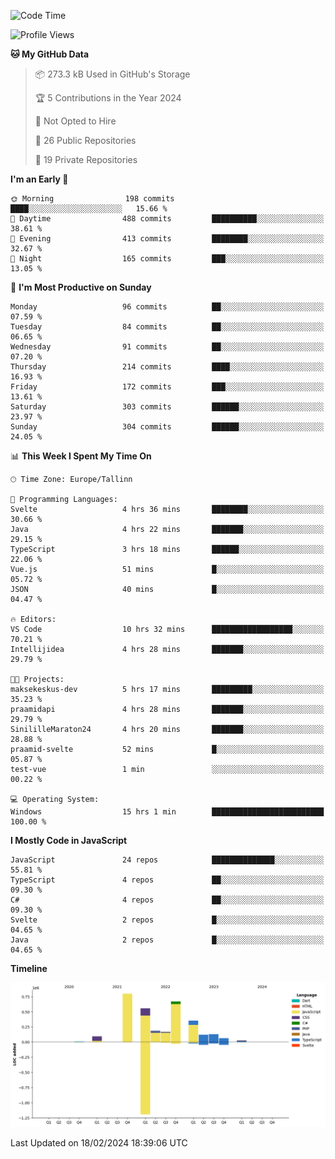 <!--START_SECTION:waka-->
![Code Time](http://img.shields.io/badge/Code%20Time-648%20hrs%2033%20mins-blue)

![Profile Views](http://img.shields.io/badge/Profile%20Views-0-blue)

**🐱 My GitHub Data** 

> 📦 273.3 kB Used in GitHub's Storage 
 > 
> 🏆 5 Contributions in the Year 2024
 > 
> 🚫 Not Opted to Hire
 > 
> 📜 26 Public Repositories 
 > 
> 🔑 19 Private Repositories 
 > 
**I'm an Early 🐤** 

```text
🌞 Morning                198 commits         ████░░░░░░░░░░░░░░░░░░░░░   15.66 % 
🌆 Daytime                488 commits         ██████████░░░░░░░░░░░░░░░   38.61 % 
🌃 Evening                413 commits         ████████░░░░░░░░░░░░░░░░░   32.67 % 
🌙 Night                  165 commits         ███░░░░░░░░░░░░░░░░░░░░░░   13.05 % 
```
📅 **I'm Most Productive on Sunday** 

```text
Monday                   96 commits          ██░░░░░░░░░░░░░░░░░░░░░░░   07.59 % 
Tuesday                  84 commits          ██░░░░░░░░░░░░░░░░░░░░░░░   06.65 % 
Wednesday                91 commits          ██░░░░░░░░░░░░░░░░░░░░░░░   07.20 % 
Thursday                 214 commits         ████░░░░░░░░░░░░░░░░░░░░░   16.93 % 
Friday                   172 commits         ███░░░░░░░░░░░░░░░░░░░░░░   13.61 % 
Saturday                 303 commits         ██████░░░░░░░░░░░░░░░░░░░   23.97 % 
Sunday                   304 commits         ██████░░░░░░░░░░░░░░░░░░░   24.05 % 
```


📊 **This Week I Spent My Time On** 

```text
🕑︎ Time Zone: Europe/Tallinn

💬 Programming Languages: 
Svelte                   4 hrs 36 mins       ████████░░░░░░░░░░░░░░░░░   30.66 % 
Java                     4 hrs 22 mins       ███████░░░░░░░░░░░░░░░░░░   29.15 % 
TypeScript               3 hrs 18 mins       ██████░░░░░░░░░░░░░░░░░░░   22.06 % 
Vue.js                   51 mins             █░░░░░░░░░░░░░░░░░░░░░░░░   05.72 % 
JSON                     40 mins             █░░░░░░░░░░░░░░░░░░░░░░░░   04.47 % 

🔥 Editors: 
VS Code                  10 hrs 32 mins      ██████████████████░░░░░░░   70.21 % 
Intellijidea             4 hrs 28 mins       ███████░░░░░░░░░░░░░░░░░░   29.79 % 

🐱‍💻 Projects: 
maksekeskus-dev          5 hrs 17 mins       █████████░░░░░░░░░░░░░░░░   35.23 % 
praamidapi               4 hrs 28 mins       ███████░░░░░░░░░░░░░░░░░░   29.79 % 
SinililleMaraton24       4 hrs 20 mins       ███████░░░░░░░░░░░░░░░░░░   28.88 % 
praamid-svelte           52 mins             █░░░░░░░░░░░░░░░░░░░░░░░░   05.87 % 
test-vue                 1 min               ░░░░░░░░░░░░░░░░░░░░░░░░░   00.22 % 

💻 Operating System: 
Windows                  15 hrs 1 min        █████████████████████████   100.00 % 
```

**I Mostly Code in JavaScript** 

```text
JavaScript               24 repos            ██████████████░░░░░░░░░░░   55.81 % 
TypeScript               4 repos             ██░░░░░░░░░░░░░░░░░░░░░░░   09.30 % 
C#                       4 repos             ██░░░░░░░░░░░░░░░░░░░░░░░   09.30 % 
Svelte                   2 repos             █░░░░░░░░░░░░░░░░░░░░░░░░   04.65 % 
Java                     2 repos             █░░░░░░░░░░░░░░░░░░░░░░░░   04.65 % 
```



**Timeline**

![Lines of Code chart](https://raw.githubusercontent.com/Piilu/Piilu/main/assets/bar_graph.png)


 Last Updated on 18/02/2024 18:39:06 UTC
<!--END_SECTION:waka-->